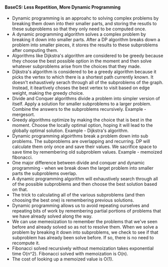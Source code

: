 #### BaseCS: Less Repetition, More Dynamic Programming
* Dynamic programming is an approahc to solving complex problems by breaking them down into their smaller parts, and storing the resutls to these subproblems so that they only need to be computed once.
* A dynamic programming algorithm solves a complex problem by breaking it down into smaller parts. After a DP algorithm breaks down a problem into smaller pieces, it stores the results to these subproblems after computing them.
* Algorithms like Dijkstra's algorithm are considered to be greedy because they choose the best possible option in the moment and then solve whatever subproblems arise from the choices that they made.
* Dijkstra's algorithm is considered to be a greedy algorithm because it picks the vertex to which there is a shortest path currently known. It doesn't exhaustively serach through all of the subproblems of the graph. Instead, it iteartively choses the best vertex to visit based on edge weight, making the greedy choice.
* Divide and Conquer algorithms divide a problem into simpler version of itself. Apply a solution for smaller subproblems to a larger problem. Combine the answers to the subproblems recursively. Example - mergesort.
* Greedy algorithms optimize by making the choice that is best in the moment. Choose the locally optimal option, hoping it will lead to the globally optimal solution. Example - Dijkstra's algorithm.
* Dynamic programming algoirthms break a problem down into sub problems. The subproblems are overlapping and recurring. DP will calculate them only once and save their values. We sacrifice space to save time by remembering old subproblem values. Example - memoized fibonacci.
* One major difference between divide and conquer and dynamic programming - when we break down the larget problem into smaller parts the subproblems overlap.
* A dynamic programming algorithm will exhaustively search through all of the possible subproblems and then choose the best solution based on that. 
* The trick to calculating all of the various subproblems (and then choosing the best one) is remembering previous solutions.
* Dynamic programming allows us to avoid repeating ourselves and repeating bits of work by remembering partial portions of problems that we have already solved along the way.
* We can use memeoization to remember the problems that we've seen before and already solved so as not to resolve them. When we solve a problem by breaking it down into subproblems, we check to see if that subproblem has already been solve before. If so, there is no need to recompute it.
* Fibonacci solved recursively without memoization takes exponential time O(n^2). Fibonacci solved with memoization is O(n).
* The cost of looking up a memoized value is O(1).